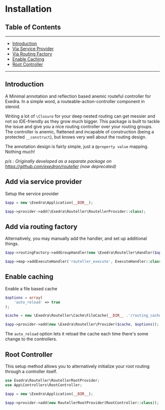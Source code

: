 # Installation
## Table of Contents
---
- [Introduction](#introduction)
- [Via Service Provider](#add-via-service-provider)
- [Via Routing Factory](#add-via-routing-factory)
- [Enable Caching](#enable-caching)
- [Root Controller](#root-controller)

---

## Introduction
A Minimal annotation and reflection based anemic routeful controller for Exedra. In a simple word, a routeable-action-controller component in steroid.

Writing a lot of `\Closure` for your deep nested routing can get messier and not so IDE-friendly as they grow much bigger. 
This package is built to tackle the issue and give you a nice routing controller over your routing groups. 
The controller is anemic, flattened and incapable of construction (being a protected ```__construct```), but knows very well about the routing design.

The annotation design is fairly simple, just a `@property value` mapping. Nothing much!

*p/s : Originally developed as a separate package on https://github.com/exedron/routeller (now deprecated)*

## Add via service provider
Setup the service provider
```php
$app = new \Exedra\Application(__DIR__);

$app->provider->add(\Exedra\Routeller\RoutellerProvider::class);
```

## Add via routing factory
Alternatively, you may manually add the handler, and set up additional things.
```php
$app->routingFactory->addGroupHandler(new \Exedra\Routeller\Handler($app));

$app->map->addExecuteHandler('routeller_execute', ExecuteHandler::class);
```

## Enable caching
Enable a file based cache
```php
$options = array(
    'auto_reload' => true
);

$cache = new \Exedra\Routeller\Cache\FileCache(__DIR__ .'/routing_caches')

$app->provider->add(new \Exedra\Routeller\Provider($cache, $options));
```
The ```auto_reload``` option lets it reload the cache each time there's some change to the controllers.

## Root Controller
This setup method allows you to alternatively initialize your root routing through a controller itself.
```php
use Exedra\Routeller\RoutellerRootProvider;
use App\Controllers\RootController;

$app = new \Exedra\Application(__DIR__);

$app->provider->add(new RoutellerRootProvider(RootController::class));
```